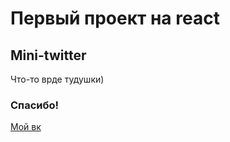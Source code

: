 # Первый проект на react

## Mini-twitter

Что-то врде тудушки)

### Спасибо!

[Мой вк](https://vk.com/bewels)
